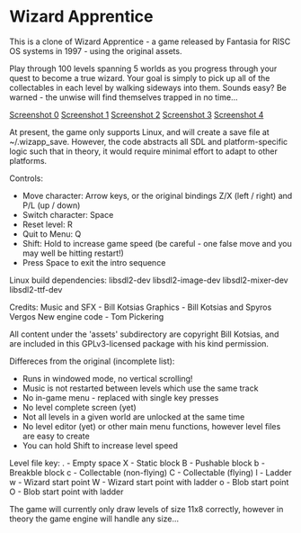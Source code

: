 # Wizard Apprentice

This is a clone of Wizard Apprentice - a game released by Fantasia for RISC OS systems in 1997 - using the original assets.

Play through 100 levels spanning 5 worlds as you progress through your quest to become a true wizard. Your goal is simply to pick up all of the collectables in each level by walking sideways into them. Sounds easy? Be warned - the unwise will find themselves trapped in no time...

[Screenshot 0](screenshots/00.png)
[Screenshot 1](screenshots/01.png)
[Screenshot 2](screenshots/02.png)
[Screenshot 3](screenshots/03.png)
[Screenshot 4](screenshots/04.png)

At present, the game only supports Linux, and will create a save file at ~/.wizapp_save. However, the code abstracts all SDL and platform-specific logic such that in theory, it would require minimal effort to adapt to other platforms.

Controls:
* Move character: Arrow keys, or the original bindings Z/X (left / right) and P/L (up / down)
* Switch character: Space
* Reset level: R
* Quit to Menu: Q
* Shift: Hold to increase game speed (be careful - one false move and you may well be hitting restart!)
* Press Space to exit the intro sequence

Linux build dependencies:
libsdl2-dev
libsdl2-image-dev
libsdl2-mixer-dev
libsdl2-ttf-dev

Credits:
Music and SFX - Bill Kotsias
Graphics - Bill Kotsias and Spyros Vergos
New engine code - Tom Pickering

All content under the 'assets' subdirectory are copyright Bill Kotsias, and are included in this GPLv3-licensed package with his kind permission.

Differeces from the original (incomplete list):
* Runs in windowed mode, no vertical scrolling!
* Music is not restarted between levels which use the same track
* No in-game menu - replaced with single key presses
* No level complete screen (yet)
* Not all levels in a given world are unlocked at the same time
* No level editor (yet) or other main menu functions, however level files are easy to create
* You can hold Shift to increase level speed

Level file key:
. - Empty space
X - Static block
B - Pushable block
b - Breakble block
c - Collectable (non-flying)
C - Collectable (flying)
l - Ladder
w - Wizard start point
W - Wizard start point with ladder
o - Blob start point
O - Blob start point with ladder

The game will currently only draw levels of size 11x8 correctly, however in theory the game engine will handle any size...
